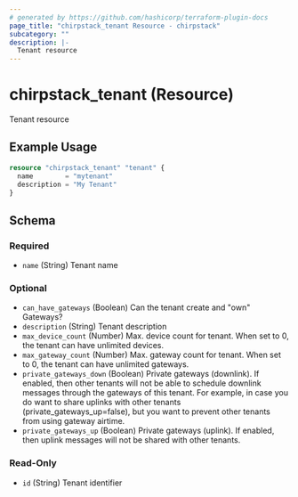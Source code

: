 ```yaml
---
# generated by https://github.com/hashicorp/terraform-plugin-docs
page_title: "chirpstack_tenant Resource - chirpstack"
subcategory: ""
description: |-
  Tenant resource
---
```


# chirpstack_tenant (Resource)

Tenant resource

## Example Usage

```terraform
resource "chirpstack_tenant" "tenant" {
  name        = "mytenant"
  description = "My Tenant"
}
```

<!-- schema generated by tfplugindocs -->
## Schema

### Required

- `name` (String) Tenant name

### Optional

- `can_have_gateways` (Boolean) Can the tenant create and "own" Gateways?
- `description` (String) Tenant description
- `max_device_count` (Number) Max. device count for tenant. When set to 0, the tenant can have unlimited devices.
- `max_gateway_count` (Number) Max. gateway count for tenant. When set to 0, the tenant can have unlimited gateways.
- `private_gateways_down` (Boolean) Private gateways (downlink).
If enabled, then other tenants will not be able to schedule downlink
messages through the gateways of this tenant. For example, in case you
do want to share uplinks with other tenants (private_gateways_up=false),
but you want to prevent other tenants from using gateway airtime.
- `private_gateways_up` (Boolean) Private gateways (uplink). If enabled, then uplink messages will not be shared with other tenants.

### Read-Only

- `id` (String) Tenant identifier
